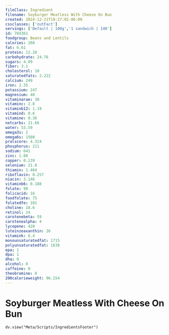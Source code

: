 ```yaml
---
fileClass: Ingredient
filename: Soyburger Meatless With Cheese On Bun
created: 2024-12-21T19:27:02-06:00
cssclasses: ['nutFact']
servings: ['Default | 100g','1 sandwich | 140']
id: 784361
foodgroup: Beans and Lentils
calories: 208
fat: 6.61
protein: 12.28
carbohydrate: 24.76
sugars: 4.99
fiber: 3.1
cholesterol: 10
saturatedfats: 2.222
calcium: 249
iron: 2.35
potassium: 247
magnesium: 40
vitaminarae: 30
vitaminc: 2.8
vitaminb12: 1.19
vitamind: 0.6
vitamine: 0.36
netcarbs: 21.66
water: 53.59
omega3s: 2
omega6s: 1508
pralscore: 4.324
phosphorus: 211
sodium: 641
zinc: 1.08
copper: 0.139
selenium: 21.8
thiamin: 1.464
riboflavin: 0.257
niacin: 3.146
vitaminb6: 0.188
folate: 90
folicacid: 16
foodfolate: 75
folatedfe: 101
choline: 18.6
retinol: 24
carotenebeta: 59
carotenealpha: 4
lycopene: 420
luteinzeaxanthin: 26
vitamink: 6.4
monounsaturatedfat: 1715
polyunsaturatedfat: 1638
epa: 1
dpa: 1
dha: 0
alcohol: 0
caffeine: 0
theobromine: 0
200calorieweight: 96.154
---
```


# Soyburger Meatless With Cheese On Bun

```dataviewjs
dv.view("Meta/Scripts/IngredientsFooter")
```